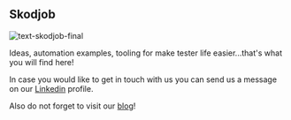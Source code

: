 ## Skodjob

![text-skodjob-final](https://github.com/skodjob/.github/assets/9933303/902e0461-3080-4fbe-9187-7ed0caf00e70)

Ideas, automation examples, tooling for make tester life easier...that's what you will find here! 

In case you would like to get in touch with us you can send us a message on our [Linkedin]([url](https://www.linkedin.com/company/skodjob/)) profile.

Also do not forget to visit our [blog]([url](https://skodjob.io/))!

<!--

**Here are some ideas to get you started:**

🙋‍♀️ A short introduction - what is your organization all about?
🌈 Contribution guidelines - how can the community get involved?
👩‍💻 Useful resources - where can the community find your docs? Is there anything else the community should know?
🍿 Fun facts - what does your team eat for breakfast?
🧙 Remember, you can do mighty things with the power of [Markdown](https://docs.github.com/github/writing-on-github/getting-started-with-writing-and-formatting-on-github/basic-writing-and-formatting-syntax)
-->
